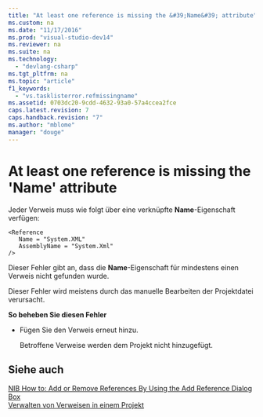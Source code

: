 ```yaml
---
title: "At least one reference is missing the &#39;Name&#39; attribute"
ms.custom: na
ms.date: "11/17/2016"
ms.prod: "visual-studio-dev14"
ms.reviewer: na
ms.suite: na
ms.technology: 
  - "devlang-csharp"
ms.tgt_pltfrm: na
ms.topic: "article"
f1_keywords: 
  - "vs.tasklisterror.refmissingname"
ms.assetid: 0703dc20-9cdd-4632-93a0-57a4ccea2fce
caps.latest.revision: 7
caps.handback.revision: "7"
ms.author: "mblome"
manager: "douge"
---
```

# At least one reference is missing the &#39;Name&#39; attribute
Jeder Verweis muss wie folgt über eine verknüpfte **Name**\-Eigenschaft verfügen:  
  
```  
<Reference  
   Name = "System.XML"  
   AssemblyName = "System.Xml"  
/>  
```  
  
 Dieser Fehler gibt an, dass die **Name**\-Eigenschaft für mindestens einen Verweis nicht gefunden wurde.  
  
 Dieser Fehler wird meistens durch das manuelle Bearbeiten der Projektdatei verursacht.  
  
 **So beheben Sie diesen Fehler**  
  
-   Fügen Sie den Verweis erneut hinzu.  
  
     Betroffene Verweise werden dem Projekt nicht hinzugefügt.  
  
## Siehe auch  
 [NIB How to: Add or Remove References By Using the Add Reference Dialog Box](assetId:///3bd75d61-f00c-47c0-86a2-dd1f20e231c9)   
 [Verwalten von Verweisen in einem Projekt](../Topic/Managing%20references%20in%20a%20project.md)